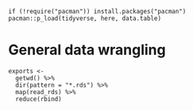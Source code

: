 ```{r}
if (!require("pacman")) install.packages("pacman")
pacman::p_load(tidyverse, here, data.table)
```

# General data wrangling

```{r}
exports <- 
  getwd() %>% 
  dir(pattern = "*.rds") %>% 
  map(read_rds) %>% 
  reduce(rbind)
```
